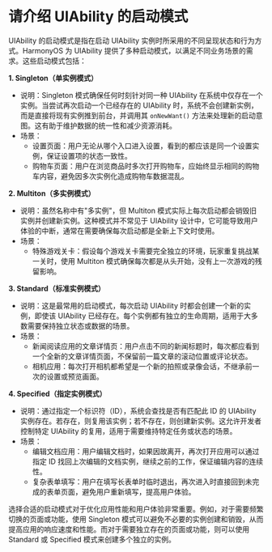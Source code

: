 # 请介绍 UIAbility 的启动模式

UIAbility 的启动模式是指在启动 UIAbility 实例时所采用的不同呈现状态和行为方式。HarmonyOS 为 UIAbility 提供了多种启动模式，以满足不同业务场景的需求。这些启动模式包括：

**1. Singleton（单实例模式）**
   + 说明：Singleton 模式确保任何时刻针对同一种 UIAbility 在系统中仅存在一个实例。当尝试再次启动一个已经存在的 UIAbility 时，系统不会创建新实例，而是直接将现有实例推到前台，并调用其 `onNewWant()` 方法来处理新的启动意图。这有助于维护数据的统一性和减少资源消耗。
   + 场景：
     + 设置页面：用户无论从哪个入口进入设置，看到的都应该是同一个设置实例，保证设置项的状态一致性。
     + 购物车页面：用户在浏览商品时多次打开购物车，应始终显示相同的购物车内容，避免因多次实例化造成购物车数据混乱。

**2. Multiton（多实例模式）**
   + 说明：虽然名称中有"多实例"，但 Multiton 模式实际上每次启动都会销毁旧实例并创建新实例。这种模式并不常见于 UIAbility 设计中，它可能导致用户体验的中断，通常在需要确保每次启动都是全新上下文时使用。
   + 场景：
     + 特殊游戏关卡：假设每个游戏关卡需要完全独立的环境，玩家重复挑战某一关时，使用 Multiton 模式确保每次都是从头开始，没有上一次游戏的残留影响。

**3. Standard（标准实例模式）**
   + 说明：这是最常用的启动模式，每次启动 UIAbility 时都会创建一个新的实例，即使该 UIAbility 已经存在。每个实例都有独立的生命周期，适用于大多数需要保持独立状态或数据的场景。
   + 场景：
     + 新闻阅读应用的文章详情页：用户点击不同的新闻标题时，每次都应看到一个全新的文章详情页面，不保留前一篇文章的滚动位置或评论状态。
     + 相机应用：每次打开相机都希望是一个新的拍照或录像会话，不继承前一次的设置或预览画面。

**4. Specified（指定实例模式）**
   + 说明：通过指定一个标识符（ID），系统会查找是否有匹配此 ID 的 UIAbility 实例存在。若存在，则复用该实例；若不存在，则创建新实例。这允许开发者控制特定 UIAbility 的复用，适用于需要维持特定任务或状态的场景。
   + 场景：
     + 编辑文档应用：用户编辑文档时，如果因故离开，再次打开应用可以通过指定 ID 找回上次编辑的文档实例，继续之前的工作，保证编辑内容的连续性。
     + 复杂表单填写：用户在填写长表单时临时退出，再次进入时直接回到未完成的表单页面，避免用户重新填写，提高用户体验。

选择合适的启动模式对于优化应用性能和用户体验非常重要。例如，对于需要频繁切换的页面或功能，使用 Singleton 模式可以避免不必要的实例创建和销毁，从而提高应用的响应速度和性能。而对于需要独立存在的页面或功能，则可以使用 Standard 或 Specified 模式来创建多个独立的实例。